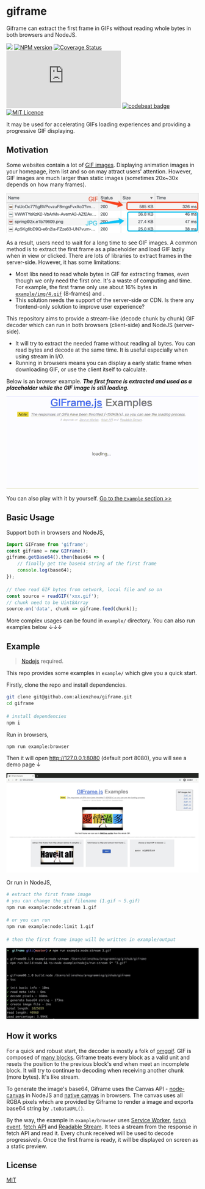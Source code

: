 # giframe

Giframe can extract the first frame in GIFs without reading whole bytes in both browsers and NodeJS.

[![](https://api.travis-ci.org/alienzhou/giframe.svg?branch=master)](https://travis-ci.org/alienzhou/giframe) [![NPM version](https://img.shields.io/npm/v/giframe.svg)](https://www.npmjs.com/package/giframe) [![Coverage Status](https://coveralls.io/repos/github/alienzhou/giframe/badge.svg)](https://coveralls.io/github/alienzhou/giframe) [![gizp size](https://img.badgesize.io/https://unpkg.com/giframe/dist/umd/giframe.js?compression=gzip)](https://unpkg.com/giframe) [![codebeat badge](https://codebeat.co/badges/f2b1747e-3cd8-46a8-83e4-cda6ba8b3498)](https://codebeat.co/projects/github-com-alienzhou-giframe-master) [![MIT Licence](https://img.shields.io/github/license/alienzhou/giframe)](https://opensource.org/licenses/mit-license.php)

It may be used for accelerating GIFs loading experiences and providing a progressive GIF displaying.

## Motivation

Some websites contain a lot of [GIF images](https://en.wikipedia.org/wiki/GIF). Displaying animation images in your homepage, item list and so on may attract users' attention. However, GIF images are much larger than static images (sometimes 20x~30x depends on how many frames).

![](./doc/img/1.jpg)

As a result, users need to wait for a long time to see GIF images. A common method is to extract the first frame as a placeholder and load GIF lazily when in view or clicked. There are lots of libraries to extract frames in the server-side. However, it has some limitations:

- Most libs need to read whole bytes in GIF for extracting frames, even though we only need the first one. It's a waste of computing and time. For example, the first frame only use about 16% bytes in [`example/img/4.gif`](./example/img/4.gif) (8-frames) and .
- This solution needs the support of the server-side or CDN. Is there any frontend-only solution to improve user experience?

This repository aims to provide a stream-like (decode chunk by chunk) GIF decoder which can run in both browsers (client-side) and NodeJS (server-side).

- It will try to extract the needed frame without reading all bytes. You can read bytes and decode at the same time. It is useful especially when using stream in I/O.
- Running in browsers means you can display a early static frame when downloading GIF, or use the client itself to calculate.

Below is an browser example. _**The first frame is extracted and used as a placeholder while the GIF image is still loading.**_

![](./doc/img/example.gif)

You can also play with it by yourself. [Go to the `Example` section >>](#Example)

## Basic Usage

Support both in browsers and NodeJS,

```JavaScript
import GIFrame from 'giframe';
const giframe = new GIFrame();
giframe.getBase64().then(base64 => {
    // finally get the base64 string of the first frame
    console.log(base64);
});

// then read GIF bytes from network, local file and so on
const source = readGIF('xxx.gif');
// chunk need to be Uint8Array
source.on('data', chunk => giframe.feed(chunk));
```

More complex usages can be found in `example/` directory. You can also run examples below ↓↓↓

## Example

> [Nodejs](https://nodejs.org/) required.

This repo provides some examples in `example/` which give you a quick start. 

Firstly, clone the repo and install dependencies.

```bash
git clone git@github.com:alienzhou/giframe.git
cd giframe

# install dependencies
npm i
```

Run in browsers,

```bash
npm run example:browser
```

Then it will open http://127.0.0.1:8080 (default port 8080), you will see a demo page ↓

![](./doc/img/example.jpg)

Or run in NodeJS,

```bash
# extract the first frame image
# you can change the gif filename (1.gif ~ 5.gif)
npm run example:node:stream 1.gif

# or you can run
npm run example:node:limit 1.gif

# then the first frame image will be written in example/output
```

![](./doc/img/example-node.jpg)


## How it works

For a quick and robust start, the decoder is mostly a folk of [omggif](https://github.com/deanm/omggif). GIF is composed of [many blocks](http://matthewflickinger.com/lab/whatsinagif/bits_and_bytes.asp). Giframe treats every block as a valid unit and resets the position to the previous block's end when meet an incomplete block. It will try to continue to decoding when receiving another chunk (more bytes). It's like stream.

To generate the image's base64, Giframe uses the Canvas API - [node-canvas](https://github.com/Automattic/node-canvas) in NodeJS and [native canvas](https://developer.mozilla.org/en-US/docs/Web/API/Canvas_API) in browsers. The canvas uses all RGBA pixels which are provided by Giframe to render a image and exports base64 string by `.toDataURL()`.

By the way, the example in `example/browser` uses [Service Worker](https://developer.mozilla.org/en-US/docs/Web/API/ServiceWorker), [`fetch` event](https://developer.mozilla.org/en-US/docs/Web/API/FetchEvent), [fetch API](https://developer.mozilla.org/en-US/docs/Web/API/Fetch_API) and [Readable Stream](https://developer.mozilla.org/en-US/docs/Web/API/ReadableStream/ReadableStream). It tees a stream from the response in fetch API and read it. Every chunk received will be used to decode progressively. Once the first frame is ready, it will be displayed on screen as a static preview.

## License

[MIT](./LICENCE)
